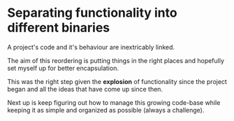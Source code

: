 # Separating functionality into different binaries

A project's code and it's behaviour are inextricably linked. 

The aim of this reordering is putting things in the right places 
and hopefully set myself up for better encapsulation.

This was the right step given the **explosion** of functionality 
since the project began and all the ideas that have come up since then.

Next up is keep figuring out how to manage this growing code-base
while keeping it as simple and organized as possible (always a challenge).

